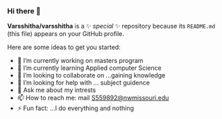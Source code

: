 ### Hi there 👋


**Varsshitha/varsshitha** is a ✨ _special_ ✨ repository because its `README.md` (this file) appears on your GitHub profile.

Here are some ideas to get you started:

- 🔭 I’m currently working on masters program 
- 🌱 I’m currently learning Applied computer Science
- 👯 I’m looking to collaborate on ...gaining knowledge
- 🤔 I’m looking for help with ... subject guidence
- 💬 Ask me about my intrests
- 📫 How to reach me: mail S559892@nwmissouri.edu
- ⚡ Fun fact: ...I do everything and nothing
